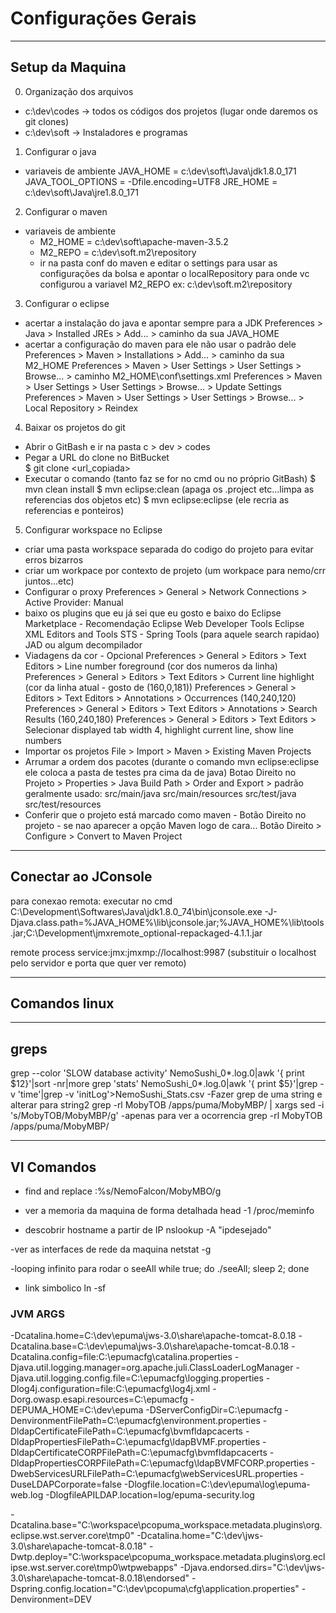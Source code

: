 # Configurações Gerais 

------------------------------------
Setup da Maquina
------------------------------------
0. Organização dos arquivos
  - c:\dev\codes -> todos os códigos dos projetos (lugar onde daremos os git clones)
  - c:\dev\soft -> Instaladores e programas
  
1. Configurar o java
  - variaveis de ambiente
    JAVA_HOME = c:\dev\soft\Java\jdk1.8.0_171
    JAVA_TOOL_OPTIONS = -Dfile.encoding=UTF8
    JRE_HOME = c:\dev\soft\Java\jre1.8.0_171
2. Configurar o maven
  - variaveis de ambiente
    - M2_HOME = c:\dev\soft\apache-maven-3.5.2
    - M2_REPO = c:\dev\soft\.m2\repository
    - ir na pasta conf do maven e editar o settings para usar as configurações da bolsa e apontar o localRepository para onde vc configurou a variavel M2_REPO
      ex: <localRepository>c:\dev\soft\.m2\repository</localRepository>
      
3. Configurar o eclipse
  - acertar a instalação do java e apontar sempre para a JDK
    Preferences > Java > Installed JREs > Add... > caminho da sua JAVA_HOME
  - acertar a configuração do maven para ele não usar o padrão dele
    Preferences > Maven > Installations > Add... > caminho da sua M2_HOME
    Preferences > Maven > User Settings > User Settings > Browse... > caminho M2_HOME\conf\settings.xml 
    Preferences > Maven > User Settings > User Settings > Browse... > Update Settings 
    Preferences > Maven > User Settings > User Settings > Browse... > Local Repository > Reindex 

4. Baixar os projetos do git
  - Abrir o GitBash e ir na pasta c > dev > codes 
  - Pegar a URL do clone no BitBucket  
    $ git clone <url_copiada>
  - Executar o comando (tanto faz se for no cmd ou no próprio GitBash)
    $ mvn clean install
    $ mvn eclipse:clean (apaga os .project etc...limpa as referencias dos objetos etc)
    $ mvn eclipse:eclipse (ele recria as referencias e ponteiros)
    
5. Configurar workspace no Eclipse
  - criar uma pasta workspace separada do codigo do projeto para evitar erros bizarros
  - criar um workpace por contexto de projeto (um workpace para nemo/crr juntos...etc)
  - Configurar o proxy
    Preferences > General > Network Connections > Active Provider: Manual
  - baixo os plugins que eu já sei que eu gosto e baixo do Eclipse Marketplace - Recomendação
    Eclipse Web Developer Tools
    Eclipse XML Editors and Tools
    STS - Spring Tools (para aquele search rapidao)
	JAD ou algum decompilador
  - Viadagens da cor - Opcional
    Preferences > General > Editors > Text Editors > Line number foreground (cor dos numeros da linha)
    Preferences > General > Editors > Text Editors > Current line highlight (cor da linha atual - gosto de (160,0,181))
    Preferences > General > Editors > Text Editors > Annotations > Occurrences (140,240,120)
    Preferences > General > Editors > Text Editors > Annotations > Search Results (160,240,180)
    Preferences > General > Editors > Text Editors > Selecionar displayed tab width 4, highlight current line, show line numbers
  - Importar os projetos
    File > Import > Maven > Existing Maven Projects
  - Arrumar a ordem dos pacotes (durante o comando mvn eclipse:eclipse ele coloca a pasta de testes pra cima da de java)
    Botao Direito no Projeto > Properties > Java Build Path > Order and Export > padrão geralmente usado:
      src/main/java
      src/main/resources
      src/test/java
      src/test/resources
  - Conferir que o projeto está marcado como maven - Botão Direito no projeto - se nao aparecer a opção Maven logo de cara...
    Botão Direito > Configure > Convert to Maven Project
    
------------------------------------------
Conectar ao JConsole
------------------------------------------
para conexao remota:
executar no cmd
C:\Development\Softwares\Java\jdk1.8.0_74\bin\jconsole.exe -J-Djava.class.path=%JAVA_HOME%\lib\jconsole.jar;%JAVA_HOME%\lib\tools.jar;C:\Development\jmxremote_optional-repackaged-4.1.1.jar

remote process
service:jmx:jmxmp://localhost:9987 (substituir o localhost pelo servidor e porta que quer ver remoto)
  
------------------------------------------
Comandos linux
------------------------------------------
-------------
greps
-------------
grep --color 'SLOW database activity' NemoSushi_0*.log.0|awk '{ print $12}'|sort -nr|more
grep 'stats' NemoSushi_0*.log.0|awk '{ print $5}'|grep -v 'time'|grep -v 'initLog'>NemoSushi_Stats.csv
-Fazer grep de uma string e alterar para string2
grep -rl MobyTOB /apps/puma/MobyMBP/ | xargs sed -i 's/MobyTOB/MobyMBP/g'
-apenas para ver a ocorrencia
grep -rl MobyTOB /apps/puma/MobyMBP/

-------------
VI Comandos
-------------
- find and replace
:%s/NemoFalcon/MobyMBO/g

- ver a memoria da maquina de forma detalhada
head -1 /proc/meminfo

- descobrir hostname a partir de IP
nslookup -A "ipdesejado" 

-ver as interfaces de rede da maquina
netstat -g

-looping infinito para rodar o seeAll
while true; do ./seeAll; sleep 2; done

- link simbolico
ln -sf <origem> <destino>


### JVM ARGS ###
-Dcatalina.home=C:\dev\epuma\jws-3.0\share\apache-tomcat-8.0.18 -Dcatalina.base=C:\dev\epuma\jws-3.0\share\apache-tomcat-8.0.18 -Dcatalina.config=file:C:\epumacfg\catalina.properties -Djava.util.logging.manager=org.apache.juli.ClassLoaderLogManager -Djava.util.logging.config.file=C:\epumacfg\logging.properties -Dlog4j.configuration=file:C:\epumacfg\log4j.xml -Dorg.owasp.esapi.resources=C:\epumacfg -DEPUMA_HOME=C:\dev\epuma -DServerConfigDir=C:\epumacfg -DenvironmentFilePath=C:\epumacfg\environment.properties -DldapCertificateFilePath=C:\epumacfg\bvmfldapcacerts -DldapPropertiesFilePath=C:\epumacfg\ldapBVMF.properties -DldapCertificateCORPFilePath=C:\epumacfg\bvmfldapcacerts -DldapPropertiesCORPFilePath=C:\epumacfg\ldapBVMFCORP.properties -DwebServicesURLFilePath=C:\epumacfg\webServicesURL.properties -DuseLDAPCorporate=false -Dlogfile.location=C:\dev\epuma\log\epuma-web.log -DlogfileAPILDAP.location=log/epuma-security.log 

-Dcatalina.base="C:\workspace\pcopuma_workspace\.metadata\.plugins\org.eclipse.wst.server.core\tmp0" -Dcatalina.home="C:\dev\jws-3.0\share\apache-tomcat-8.0.18" -Dwtp.deploy="C:\workspace\pcopuma_workspace\.metadata\.plugins\org.eclipse.wst.server.core\tmp0\wtpwebapps" -Djava.endorsed.dirs="C:\dev\jws-3.0\share\apache-tomcat-8.0.18\endorsed" -Dspring.config.location="C:\dev\pcopuma\cfg\application.properties"   -Denvironment=DEV
